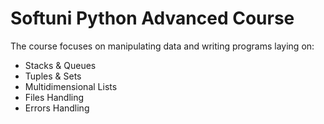 <h1>Softuni Python Advanced Course</h1>
<p>The course focuses on manipulating data and writing programs laying on:</p>
<ul>

<li>Stacks & Queues</li>
<li>Tuples & Sets</li>
<li>Multidimensional Lists</li>
<li>Files Handling</li>
<li>Errors Handling</li></ul>

